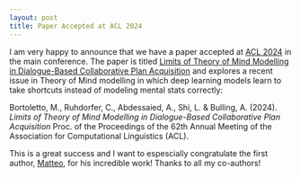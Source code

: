 ```yaml
---
layout: post
title: Paper Accepted at ACL 2024
---
```


I am very happy to announce that we have a paper accepted at [ACL 2024](https://2024.aclweb.org) in the main conference.
The paper is titled [Limits of Theory of Mind Modelling in Dialogue-Based Collaborative Plan Acquisition]() and explores a recent issue in Theory of Mind modelling in which deep learning models learn to take shortcuts instead of modeling mental stats correctly:

Bortoletto, M., Ruhdorfer, C., Abdessaied, A., Shi, L. & Bulling, A. (2024).
*Limits of Theory of Mind Modelling in Dialogue-Based Collaborative Plan Acquisition* 
Proc. of the Proceedings of the 62th Annual Meeting of the Association for Computational Linguistics (ACL).

This is a great success and I want to espescially congratulate the first author, [Matteo](https://mattbortoletto.github.io), for his incredible work!
Thanks to all my co-authors!
